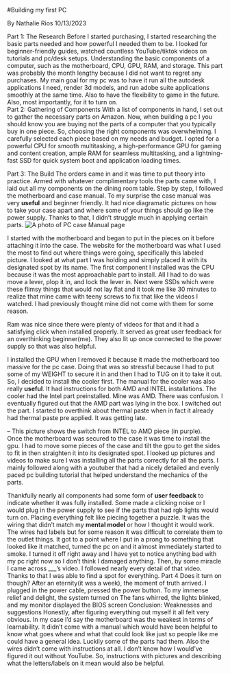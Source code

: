 #Building my first PC

By Nathalie Rios 10/13/2023

Part 1: The Research
Before I started purchasing, I started researching the basic parts needed and how powerful I needed them to be. I looked for beginner-friendly guides, watched countless YouTube/tiktok videos on tutorials and pc/desk setups. Understanding the basic components of a computer, such as the motherboard, CPU, GPU, RAM, and storage. This part was probably the month lengthy  because I did not want to regret any purchases. My main goal for my pc was to have it run all the autodesk applications I need, render 3d models, and run adobe suite applications smoothly at the same time. Also to have the flexibility to game in the future. Also, most importantly, for it to turn on.  
Part 2: Gathering of Components
With a list of components in hand, I set out to gather the necessary parts on Amazon. Now, when building a pc I you should know you are buying not the parts of a computer that you typically buy in one piece. So, choosing the right components was overwhelming. I carefully selected each piece based on my needs and budget. I opted for a powerful CPU for smooth multitasking, a high-performance GPU for gaming and content creation, ample RAM for seamless multitasking, and a lightning-fast SSD for quick system boot and application loading times.


Part 3: The Build
The orders came in and it was time to put theory into practice. Armed with whatever complimentary tools the parts came with, I laid out all my components on the dining room table. Step by step, I followed the motherboard and case manual. To my surprise the case manual was very **useful** and beginner friendly. It had nice diagramatic pictures on how to take your case apart and where some of your things should go like the power supply. Thanks to that, I didn’t struggle much in applying certain parts. 
![A photo of PC case Manual page](/assets/Screenshot2023-10-13204225)

I started with the motherboard and began to put in the pieces on it before attaching it into the case. The website for the motherboard was what I used the most to find out where things were going, specifically this labeled picture. 
I looked at what part I was holding and simply placed it with its designated spot by its name. 
The first component I installed was the CPU because it was the most approachable part to install. All I had to do was move a lever, plop it in, and lock the lever in. 
Next were SSDs which were these flimsy things that would not lay flat and it took me like 30 minutes to realize that mine came with teeny screws to fix that like the videos I watched. I had previously thought mine did not come with them for some reason. 

Ram was nice since there were plenty of videos for that and it had a satisfying click when installed properly. It served as great user feedback for an overthinking beginner(me). They also lit up once connected to the power supply so that was also helpful. 
 
I installed the GPU when I removed it because it made the motherboard too massive for the pc case. Doing that was so stressful because I had to put some of my WEIGHT to secure it in and then I had to TUG on it to take it out. So, I decided to install the cooler first. 
The manual for the cooler was also really **useful**. It had instructions for both AMD and INTEL installations. 
The cooler had the Intel part preinstalled. Mine was AMD. There was confusion. I eventually figured out that the AMD part was lying in the box. I switched out the part. I started to overthink about thermal paste when in fact it already had thermal paste pre applied. It was getting late. 

– This picture shows the switch from INTEL to AMD piece (in purple).  
Once the motherboard was secured to the case it was time to install the gpu. I had to move some pieces of the case and tilt the gpu to get the sides to fit in then straighten it into its designated spot. I looked up pictures and videos to make sure I was installing all the parts correctly for all the parts. I mainly followed along with a youtuber that had a nicely detailed and evenly paced pc building tutorial that helped understand the mechanics of the parts. 


Thankfully nearly all components had some form of **user feedback** to indicate whether it was fully installed. Some made a clicking noise or I would plug in the power supply to see if the parts that had rgb lights would turn on. Placing everything felt like piecing together a puzzle. It was the wiring that didn’t match my **mental model** or how I thought it would work. 
The wires had labels but for some reason it was difficult to correlate them to the outlet things. It got to a point where I put in a prong to something that looked like it matched, turned the pc on and it almost immediately started to smoke. I turned it off right away and I have yet to notice anything bad with my pc right now so I don’t think I damaged anything.  Then, by some miracle I came across ___’s video. I followed nearly every detail of that video. Thanks to that I was able to find a spot for everything. 
Part 4 Does it turn on though?
After an eternity(it was a week), the moment of truth arrived. I plugged in the power cable,  pressed the power button. To my immense relief and delight, the system turned on The fans whirred, the lights blinked, and my monitor displayed the BIOS screen
Conclusion: Weaknesses and suggestions
Honestly, after figuring everything out myself it all felt very obvious. In my case I’d say the motherboard was the weakest in terms of learnability. It didn’t come with a manual which would have been helpful to know what goes where and what that could look like just so people like me could have a general idea. Luckily some of the parts had them.  Also the wires didn’t come with instructions at all. I don’t know how I would’ve figured it out without YouTube. So, instructions with pictures and describing what the letters/labels on it mean would also be helpful.   
